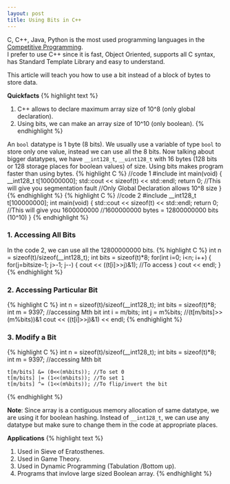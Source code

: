 ```yaml
---
layout: post
title: Using Bits in C++
---
```

C, C++, Java, Python is the most used programming languages in the [Competitive Programming](http://www.geeksforgeeks.org/how-to-begin-with-competitive-programming/).
<br>
I prefer to use C++ since it is fast, Object Oriented, supports all C syntax, has Standard Template Library and easy to understand.


This article will teach you how to use a bit instead of a block of bytes to store data.


<b>Quickfacts</b>
{% highlight text %}
1. C++ allows to declare maximum array size of 10^8 (only global declaration).
2. Using bits, we can make an array size of 10^10 (only boolean).
{% endhighlight %}

An `bool` datatype is 1 byte (8 bits). We usually use a variable of type `bool` to store only one value, instead we can use all the 8 bits. Now talking about bigger datatypes, we have `__int128_t`, `__uint128_t`  with 16 bytes (128 bits or 128 storage places for boolean values) of size.
Using bits makes program faster than using bytes.
{% highlight C %}
//code 1
#include<iostream>
int main(void)
{
	__int128_t t[100000000];
	std::cout << sizeof(t) << std::endl;
	return 0;
	//This will give you segmentation fault
	//Only Global Declaration allows 10^8 size
}
{% endhighlight %}
{% highlight C %}
//code 2
#include<iostream>
__int128_t t[100000000];
int main(void)
{
	std::cout << sizeof(t) << std::endl;
	return 0;
	//This will give you 1600000000
	//1600000000 bytes = 12800000000 bits (10^10)
}
{% endhighlight %}

### 1. Accessing All Bits
In the code 2, we can use all the 12800000000 bits.
{% highlight C %}
	int n    = sizeof(t)/sizeof(__int128_t);
	int bits = sizeof(t)*8;
	for(int i=0; i<n; i++)
	{
		for(j=bitsize-1; j>-1; j--)
		{
			cout << ((t[i]>>j)&1); 	//To access
		}
		cout << endl;
	}
{% endhighlight %}

### 2. Accessing Particular Bit
{% highlight C %}
	int n    = sizeof(t)/sizeof(__int128_t);
	int bits = sizeof(t)*8;
	int m    = 9397; //accessing Mth bit
	int i    = m/bits;
	int j    = m%bits; 
	//(t[m/bits]>>(m%bits))&1
	cout << ((t[i]>>j)&1) << endl; 
{% endhighlight %}

### 3. Modify a Bit
{% highlight C %}
	int n    = sizeof(t)/sizeof(__int128_t);
	int bits = sizeof(t)*8;
	int m    = 9397; //accessing Mth bit

	t[m/bits] &= (0<<(m%bits)); //To set 0
	t[m/bits] |= (1<<(m%bits)); //To set 1
	t[m/bits] ^= (1<<(m%bits)); //To flip/invert the bit
{% endhighlight %}

<b>Note</b>:
Since array is a contiguous memory allocation of same datatype, we are using it for boolean hashing.
Instead of `__int128_t`, we can use any datatype but make sure to change them in the code at appropriate places.

<b>Applications</b>
{% highlight text %}
1. Used in Sieve of Eratosthenes.
2. Used in Game Theory.
3. Used in Dynamic Programming (Tabulation /Bottom up).
4. Programs that invlove large sized Boolean array.
{% endhighlight %}